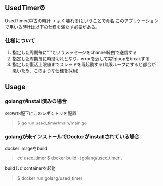 ## UsedTimer⏰
UsedTimer(中古の時計 -> よく壊れる)ということで命名
このアプリケーションで用いる時計は以下の仕様を満たす必要がある。

### 仕様について
1. 指定した周期毎に" "というメッセージをchannel経由で送信する
2. 指定した周期毎に時間切れとなり、errorを返して実行loopをbreakする
3. 指定した復活上限値までスレッドを再起動する(無限ループにすると都合が悪いため、このような仕様を採用)

## Usage
### golangがinstall済みの場合
`$GOPATH`配下にこのレポジトリを配置
> $ go run used_timer/main/main.go

### golangが未インストールでDockerがinstallされている場合
docker imageをbuild
> cd used_timer
> $ docker build -t golang/used_timer .

buildしたcontainerを起動
> $ docker run golang/used_timer